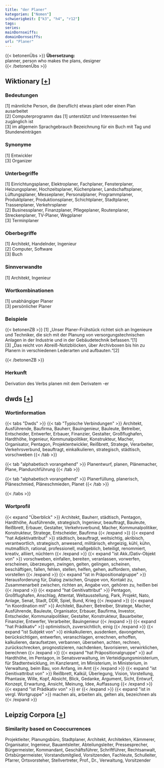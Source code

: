 ```yaml
---
title: "der Planer"
kategorien: ["Nomen"]
schwierigkeit: ["k3", "h4", "r12"]
tags:
series:
mainDornseiffs:
domainDornseiffs:
url: "Planer"
---
```


{{< betonenÜbs >}}
**Übersetzung:**  
planner, person who makes the plans, designer  
{{< /betonenÜbs >}}

## Wiktionary [[+](https://de.wiktionary.org/wiki/Planer)]

### Bedeutungen
[1] männliche Person, die (beruflich) etwas plant oder einen Plan ausarbeitet  
[2] Computerprogramm das [1] unterstützt und Interessenten frei zugänglich ist  
[3] im allgemein Sprachgebrauch Bezeichnung für ein Buch mit Tag und Stundeneinträgen  

### Synonyme
[1] Entwickler  
[3] Organizer  

### Unterbegriffe
[1] Einrichtungsplaner, Elektroplaner, Fachplaner, Fensterplaner, Heizungsplaner, Hochzeitsplaner, Küchenplaner, Landschaftsplaner, Lüftungsplaner, Messeplaner, Personalplaner, Programmplaner, Produktplaner, Produktionsplaner, Schichtplaner, Stadtplaner, Trassenplaner, Verkehrsplaner  
[2] Businessplaner, Finanzplaner, Pflegeplaner, Routenplaner, Streckenplaner, TV-Planer, Wegplaner  
[3] Terminplaner  

### Oberbegriffe
[1] Architekt, Handelnder, Ingenieur  
[2] Computer, Software  
[3] Buch  

### Sinnverwandte
[1] Architekt, Ingenieur  

### Wortkombinationen
[1] unabhängiger Planer  
[3] persönlicher Planer  

### Beispiele
{{< betonenZB >}}
[1] „Unser Planer-Frühstück richtet sich an Ingenieure und Techniker, die sich mit der Planung von versorgungstechnischen Anlagen in der Industrie und in der Gebäudetechnik befassen.“[1]  
[3] „Das reicht von Abreiß-Notizblöcken, über Archivboxen bis hin zu Planern in verschiedenen Lederarten und aufbauten.“[2]  

{{< /betonenZB >}}
### Herkunft
Derivation des Verbs planen mit dem Derivatem -er  



## dwds [[+](https://www.dwds.de/wb/Planer)]

### Wortinformation
{{< tabs "Dwds" >}}
{{< tab "Typische Verbindungen" >}}
Architekt, Ausführende, Baufirma, Bauherr, Bauingenieur, Bauleute, Betreiber, Entscheider, Entwerfer, Erbauer, Finanzier, Gestalter, Großflughafen, Hardthöhe, Ingenieur, Kommunalpolitiker, Konstrukteur, Macher, Organisator, Pentagon, Projektentwickler, Reißbrett, Stratege, Verarbeiter, Verkehrsverbund, beauftragt, einkalkulieren, strategisch, städtisch, vorschweben
{{< /tab >}}

{{< tab "alphabetisch vorangehend" >}}
Planentwurf, planen, Plänemacher, Plane, Plandurchführung
{{< /tab >}}

{{< tab "alphabetisch vorangehend" >}}
Planerfüllung, planerisch, Pläneschmied, Pläneschmieden, Planet
{{< /tab >}}

{{< /tabs >}}

### Wortprofil
{{< expand "Überblick" >}} Architekt, Bauherr, städtisch, Pentagon, Hardthöhe, Ausführende, strategisch, Ingenieur, beauftragt, Bauleute, Reißbrett, Erbauer, Gestalter, Verkehrsverbund, Macher, Kommunalpolitiker, Konstrukteur, Stratege, Entscheider, Baufirma {{< /expand >}}
{{< expand "hat Adjektivattribut" >}} städtisch, beauftragt, weitsichtig, akribisch, verantwortlich, strategisch, anwesend, militärisch, ehrgeizig, kühl, kühn, mutmaßlich, rational, professionell, maßgeblich, beteiligt, renommiert, kreativ, alliiert, nüchtern {{< /expand >}}
{{< expand "ist Akk./Dativ-Objekt von" >}} vorschweben, einfallen, bereiten, veranlassen, vorwerfen, erscheinen, überzeugen, zwingen, gelten, gelingen, scheinen, beschäftigen, fallen, fehlen, stellen, helfen, gehen, auffordern, stehen, vorstellen {{< /expand >}}
{{< expand "ist in Präpositionalgruppe" >}} Herausforderung für, Dialog zwischen, Gruppe von, Kontakt zu, Zusammenarbeit zwischen, richten an, Angabe von, gehören zu, heißen bei {{< /expand >}}
{{< expand "hat Genitivattribut" >}} Pentagon, Großflughafen, Anschlag, Attentat, Weltausstellung, Park, Projekt, Nato, Anlage, Senat, Stadt, DDR, Spiel, Bund, Krieg {{< /expand >}}
{{< expand "in Koordination mit" >}} Architekt, Bauherr, Betreiber, Stratege, Macher, Ausführende, Bauleute, Organisator, Erbauer, Baufirma, Investor, Entscheider, Kommunalpolitiker, Gestalter, Konstrukteur, Bauarbeiter, Finanzier, Entwerfer, Verarbeiter, Bauingenieur {{< /expand >}}
{{< expand "hat Prädikativ" >}} optimistisch, zuversichtlich, einig {{< /expand >}}
{{< expand "ist Subjekt von" >}} einkalkulieren, ausdenken, davongehen, berücksichtigen, entwerfen, veranschlagen, errechnen, erhoffen, kalkulieren, daraufsetzen, verbannen, übersehen, achten, rechnen, zurückschrecken, prognostizieren, nachdenken, favorisieren, verwirklichen, berechnen {{< /expand >}}
{{< expand "hat Präpositionalgruppe" >}} auf Hardthöhe, im Pentagon, in Senatsverwaltung, im Verteidigungsministerium, für Stadtentwicklung, im Kanzleramt, im Ministerium, in Ministerium, in Verwaltung, beim Bau, von Anfang, im Amt {{< /expand >}}
{{< expand "ist Genitivattribut von" >}} Reißbrett, Kalkül, Überlegung, Vision, Vorstellung, Phantasie, Wille, Kopf, Absicht, Blick, Gedanke, Argument, Sicht, Entwurf, Konzept, Erwartung, Ansicht, Meinung, Idee, Auffassung {{< /expand >}}
{{< expand "ist Prädikativ von" >}} er {{< /expand >}}
{{< expand "ist in vergl. Wortgruppe" >}} machen als, arbeiten als, gelten als, bezeichnen als {{< /expand >}}

## Leipzig Corpora [[+](https://corpora.uni-leipzig.de/en/res?word=Planer&corpusId=deu_newscrawl-public_2018)]


### Similarity based on Cooccurrences
Projektleiter, Planungsbüro, Stadtplaner, Architekt, Architekten, Kämmerer, Organisator, Ingenieur, Bauamtsleiter, Abteilungsleiter, Pressesprecher, Bürgermeister, Kommandant, Geschäftsführer, Schriftführer, Rechtsanwalt, Ortsbürgermeister, Vorstandsmitglied, Vorsitzenden, Fachleute, Schulleiter, Pfarrer, Ortsvorsteher, Stellvertreter, Prof., Dr., Verwaltung, Vorsitzender

